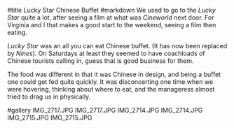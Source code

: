 #title Lucky Star Chinese Buffet
#markdown
We used to go to the
*Lucky Star* quite a
lot, after seeing a film at what was
*Cineworld* next door.
For Virginia and I that makes a good start to the weekend,
seeing a film then eating.

*Lucky Star* was an all you can eat Chinese buffet. (It has
now been replaced by *Nines*). On
Saturdays at least they seemed to have coachloads of
Chinese tourists calling in, guess that is good business
for them.

The food was different in that it was Chinese in design,
and being a buffet one could get fed quite quickly.  It
was disconcerting one time when we were hovering, thinking
about where to eat, and the manageress almost tried to
drag us in physically.

#gallery
IMG_2717.JPG	IMG_2717.JPG
IMG_2714.JPG	IMG_2714.JPG
IMG_2715.JPG	IMG_2715.JPG
